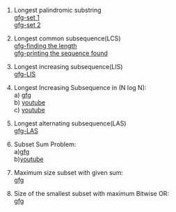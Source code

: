 1. Longest palindromic substring<br>
<a href="https://www.geeksforgeeks.org/longest-palindrome-substring-set-1/">gfg-set 1</a><br>
<a href="https://www.geeksforgeeks.org/longest-palindromic-substring-set-2/">gfg-set 2</a>

2. Longest common subsequence(LCS)<br>
<a href="https://www.geeksforgeeks.org/longest-common-subsequence-dp-4/">gfg-finding the length</a><br>
<a href="https://www.geeksforgeeks.org/printing-longest-common-subsequence/">gfg-printing the sequence found</a>

3. Longest increasing subsequence(LIS)<br>
<a href="https://www.geeksforgeeks.org/longest-increasing-subsequence-dp-3/">gfg-LIS</a><br>

4. Longest Increasing Subsequence in (N log N):<br>
a) <a href="https://www.geeksforgeeks.org/longest-monotonically-increasing-subsequence-size-n-log-n/">gfg</a><br>
b) <a href="https://www.youtube.com/watch?v=TocJOW6vx_I">youtube</a><br>
c) <a href="https://www.youtube.com/watch?v=nf3YG4CnTbg">youtube</a>

5. Longest alternating subsequence(LAS)<br>
<a href="https://www.geeksforgeeks.org/longest-alternating-subsequence/">gfg-LAS</a><br>

6. Subset Sum Problem:<br>
a)<a href="https://www.geeksforgeeks.org/subset-sum-problem-dp-25/">gfg</a><br>
b)<a href="https://www.youtube.com/watch?v=BT_ACNC47Os&t=1253s">youtube</a>

7. Maximum size subset with given sum:<br>
<a href="https://www.geeksforgeeks.org/maximum-size-subset-given-sum/">gfg</a>

8. Size of the smallest subset with maximum Bitwise OR:<br>
<a href="https://www.geeksforgeeks.org/size-of-the-smallest-subset-with-maximum-bitwise-or/">gfg</a>
